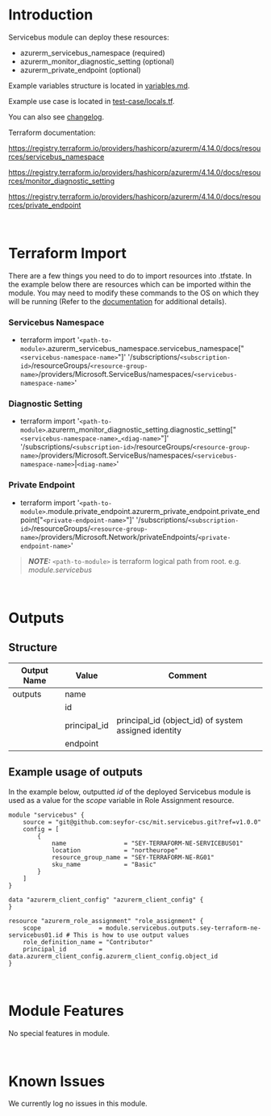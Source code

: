 # Introduction
Servicebus module can deploy these resources:
* azurerm_servicebus_namespace (required)
* azurerm_monitor_diagnostic_setting (optional)
* azurerm_private_endpoint (optional)

Example variables structure is located in [variables.md](variables.md).

Example use case is located in [test-case/locals.tf](test-case/locals.tf).

You can also see [changelog](CHANGELOG.md).

Terraform documentation:

https://registry.terraform.io/providers/hashicorp/azurerm/4.14.0/docs/resources/servicebus_namespace

https://registry.terraform.io/providers/hashicorp/azurerm/4.14.0/docs/resources/monitor_diagnostic_setting

https://registry.terraform.io/providers/hashicorp/azurerm/4.14.0/docs/resources/private_endpoint

&nbsp;

# Terraform Import
There are a few things you need to do to import resources into .tfstate. In the example below there are resources which can be imported within the module. You may need to modify these commands to the OS on which they will be running (Refer to the [documentation](https://developer.hashicorp.com/terraform/cli/commands/import#example-import-into-resource-configured-with-for_each) for additional details).
### Servicebus Namespace
* terraform import '`<path-to-module>`.azurerm_servicebus_namespace.servicebus_namespace["`<servicebus-namespace-name>`"]' '/subscriptions/`<subscription-id>`/resourceGroups/`<resource-group-name>`/providers/Microsoft.ServiceBus/namespaces/`<servicebus-namespace-name>`'
### Diagnostic Setting
* terraform import '`<path-to-module>`.azurerm_monitor_diagnostic_setting.diagnostic_setting["`<servicebus-namespace-name>`_`<diag-name>`"]' '/subscriptions/`<subscription-id>`/resourceGroups/`<resource-group-name>`/providers/Microsoft.ServiceBus/namespaces/`<servicebus-namespace-name>`|`<diag-name>`'
 ### Private Endpoint
* terraform import '`<path-to-module>`.module.private_endpoint.azurerm_private_endpoint.private_endpoint["`<private-endpoint-name>`"]' '/subscriptions/`<subscription-id>`/resourceGroups/`<resource-group-name>`/providers/Microsoft.Network/privateEndpoints/`<private-endpoint-name>`'

 > **_NOTE:_** `<path-to-module>` is terraform logical path from root. e.g. _module.servicebus_

&nbsp;

# Outputs
## Structure

| Output Name | Value        | Comment                                              |
| ----------- | ------------ | ---------------------------------------------------- |
| outputs     | name         |                                                      |
|             | id           |                                                      |
|             | principal_id | principal_id (object_id) of system assigned identity |
|             | endpoint     |                                                      |

## Example usage of outputs
In the example below, outputted _id_ of the deployed Servicebus module is used as a value for the _scope_ variable in Role Assignment resource.
```
module "servicebus" {
    source = "git@github.com:seyfor-csc/mit.servicebus.git?ref=v1.0.0"
    config = [
        {
            name                = "SEY-TERRAFORM-NE-SERVICEBUS01"
            location            = "northeurope"
            resource_group_name = "SEY-TERRAFORM-NE-RG01"
            sku_name            = "Basic"
        }
    ]
}

data "azurerm_client_config" "azurerm_client_config" {
}

resource "azurerm_role_assignment" "role_assignment" {
    scope                = module.servicebus.outputs.sey-terraform-ne-servicebus01.id # This is how to use output values
    role_definition_name = "Contributor"
    principal_id         = data.azurerm_client_config.azurerm_client_config.object_id
}
```

&nbsp;

# Module Features
No special features in module.

&nbsp;

# Known Issues
We currently log no issues in this module.
